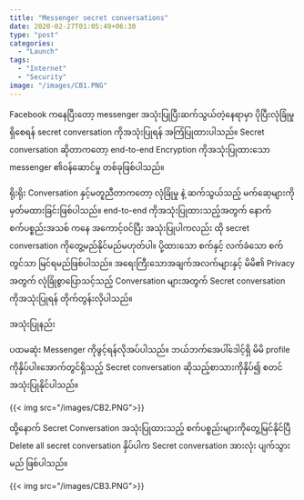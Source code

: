 ```yaml
---
title: "Messenger secret conversations"
date: 2020-02-27T01:05:49+06:30
type: "post"
categories: 
  - "Launch"
tags:
  - "Internet"
  - "Security"
image: "/images/CB1.PNG"
---
```

Facebook ကနေပြီးတော့ messenger အသုံးပြုပြီးဆက်သွယ်တဲ့နေရာမှာ ပိုပြီးလုံခြုံမှုရှိစေရန် secret conversation ကိုအသုံးပြုရန် အကြံပြုထားပါသည်။ Secret conversation ဆိုတာကတော့ end-to-end Encryption ကိုအသုံးပြုထားသော messenger ၏၀န်ဆောင်မှု တစ်ခုဖြစ်ပါသည်။ 
<!--more-->

ရိုးရိုး Conversation နှင့်မတူညီတာကတော့ လုံခြုံမှု နဲ့ ဆက်သွယ်သည့် မက်ဆေ့များကို မှတ်မထားခြင်းဖြစ်ပါသည်။ end-to-end ကိုအသုံးပြုထားသည့်အတွက် နောက်စက်ပစ္စည်းအသစ် ကနေ အကောင့်၀င်ပြီး အသုံးပြုပါကလည်း ထို secret conversation ကိုတွေ့မည်နိုင်မည်မဟုတ်ပါ။ ပို့ထားသော စက်နှင့် လက်ခံသော စက်တွင်သာ မြင်ရမည်ဖြစ်ပါသည်။ အရေးကြီးသောအချက်အလက်များနှင့် မိမိ၏ Privacy အတွက် လုံခြုံစွာပြောသင့်သည့် Conversation များအတွက် Secret conversation ကိုအသုံးပြုရန် တိုက်တွန်းလိုပါသည်။ 

အသုံးပြုနည်း 

ပထမဆုံး Messenger ကိုဖွင့်ရန်လိုအပ်ပါသည်။ ဘယ်ဘက်အေပါ်ဒေါင့်ရှိ မိမိ profile   ကိုနှိပ်ပါ။အောက်တွင်ရှိသည့် Secret conversation ဆိုသည့်စာသားကိုနှိပ်၍ စတင်အသုံးပြုနိုင်ပါသည်။ 

{{< img src="/images/CB2.PNG">}}

 ထို့နောက် Secret Conversation အသုံးပြုထားသည့် စက်ပစ္စည်းများကို‌တွေ့မြင်နိုင်ပြီ
Delete all secret conversation နှိပ်ပါက Secret conversation အားလုံး ပျက်သွားမည် ဖြစ်ပါသည်။ 

{{< img src="/images/CB3.PNG">}}
